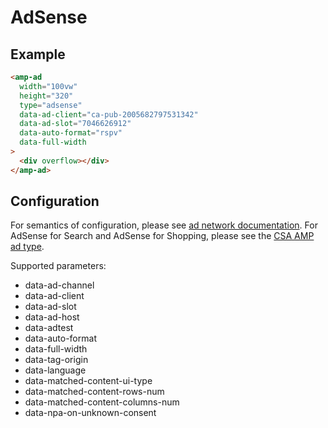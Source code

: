 # AdSense

## Example

```html
<amp-ad
  width="100vw"
  height="320"
  type="adsense"
  data-ad-client="ca-pub-2005682797531342"
  data-ad-slot="7046626912"
  data-auto-format="rspv"
  data-full-width
>
  <div overflow></div>
</amp-ad>
```

## Configuration

For semantics of configuration, please see [ad network documentation](https://support.google.com/adsense/answer/7183212?hl=en). For AdSense for Search and AdSense for Shopping, please see the [CSA AMP ad type](https://github.com/ampproject/amphtml/blob/main/ads/vendors/csa.md).

Supported parameters:

-   data-ad-channel
-   data-ad-client
-   data-ad-slot
-   data-ad-host
-   data-adtest
-   data-auto-format
-   data-full-width
-   data-tag-origin
-   data-language
-   data-matched-content-ui-type
-   data-matched-content-rows-num
-   data-matched-content-columns-num
-   data-npa-on-unknown-consent
